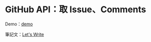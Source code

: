 # GitHub API：取 Issue、Comments

Demo：[demo](https://letswritetw.github.io/letswrite-github-api-issue-get/)

筆記文：[Let's Write](https://letswrite.tw/github-api-issue-get/)
